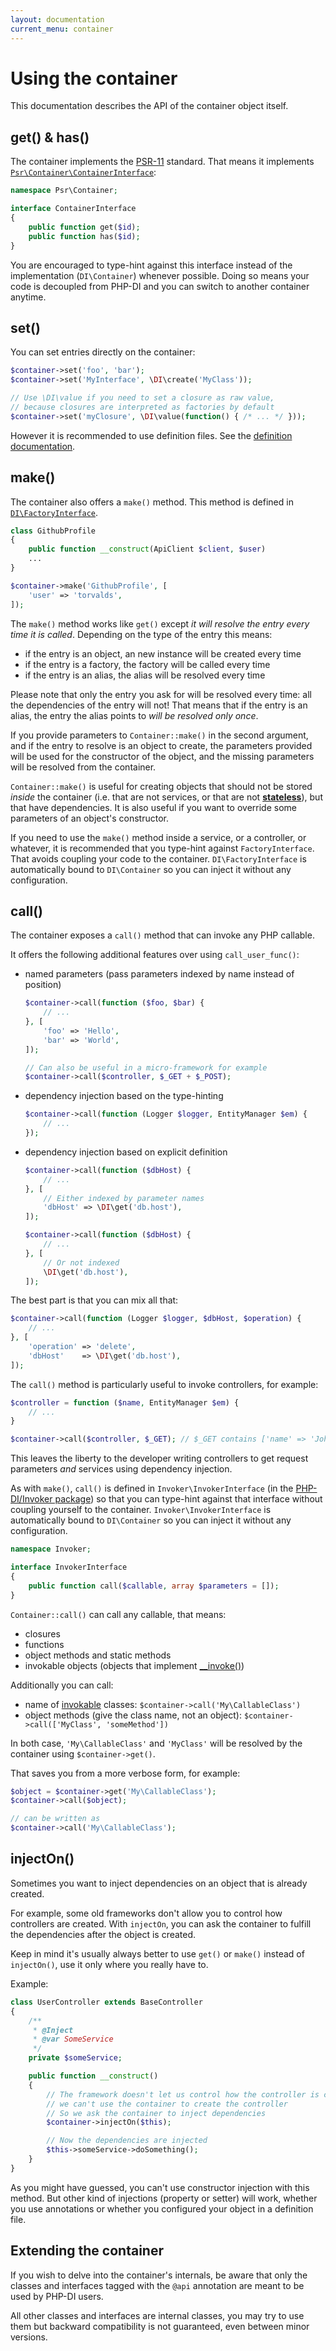 ```yaml
---
layout: documentation
current_menu: container
---
```


# Using the container

This documentation describes the API of the container object itself.

## get() & has()

The container implements the [PSR-11](http://www.php-fig.org/psr/psr-11/) standard. That means it implements [`Psr\Container\ContainerInterface`](https://github.com/php-fig/container/blob/master/src/ContainerInterface.php):

```php
namespace Psr\Container;

interface ContainerInterface
{
    public function get($id);
    public function has($id);
}
```

You are encouraged to type-hint against this interface instead of the implementation (`DI\Container`) whenever possible. Doing so means your code is decoupled from PHP-DI and you can switch to another container anytime.

## set()

You can set entries directly on the container:

```php
$container->set('foo', 'bar');
$container->set('MyInterface', \DI\create('MyClass'));

// Use \DI\value if you need to set a closure as raw value,
// because closures are interpreted as factories by default
$container->set('myClosure', \DI\value(function() { /* ... */ }));
```

However it is recommended to use definition files. See the [definition documentation](definition.md).

## make()

The container also offers a `make()` method. This method is defined in [`DI\FactoryInterface`](https://github.com/PHP-DI/PHP-DI/blob/master/src/FactoryInterface.php).

```php
class GithubProfile
{
    public function __construct(ApiClient $client, $user)
    ...
}

$container->make('GithubProfile', [
    'user' => 'torvalds',
]);
```

The `make()` method works like `get()` except *it will resolve the entry every time it is called*. Depending on the type of the entry this means:

- if the entry is an object, an new instance will be created every time
- if the entry is a factory, the factory will be called every time
- if the entry is an alias, the alias will be resolved every time

Please note that only the entry you ask for will be resolved every time: all the dependencies of the entry will not! That means that if the entry is an alias, the entry the alias points to *will be resolved only once*.

If you provide parameters to `Container::make()` in the second argument, and if the entry to resolve is an object to create, the parameters provided will be used for the constructor of the object, and the missing parameters will be resolved from the container.

`Container::make()` is useful for creating objects that should not be stored *inside* the container (i.e. that are not services, or that are not [**stateless**](https://igor.io/2013/03/31/stateless-services.html)), but that have dependencies. It is also useful if you want to override some parameters of an object's constructor.

If you need to use the `make()` method inside a service, or a controller, or whatever, it is recommended that you type-hint against `FactoryInterface`. That avoids coupling your code to the container. `DI\FactoryInterface` is automatically bound to `DI\Container` so you can inject it without any configuration.

## call()

The container exposes a `call()` method that can invoke any PHP callable.

It offers the following additional features over using `call_user_func()`:

- named parameters (pass parameters indexed by name instead of position)

    ```php
    $container->call(function ($foo, $bar) {
        // ...
    }, [
        'foo' => 'Hello',
        'bar' => 'World',
    ]);

    // Can also be useful in a micro-framework for example
    $container->call($controller, $_GET + $_POST);
    ```

- dependency injection based on the type-hinting

    ```php
    $container->call(function (Logger $logger, EntityManager $em) {
        // ...
    });
    ```

- dependency injection based on explicit definition

    ```php
    $container->call(function ($dbHost) {
        // ...
    }, [
        // Either indexed by parameter names
        'dbHost' => \DI\get('db.host'),
    ]);

    $container->call(function ($dbHost) {
        // ...
    }, [
        // Or not indexed
        \DI\get('db.host'),
    ]);
    ```

The best part is that you can mix all that:

```php
$container->call(function (Logger $logger, $dbHost, $operation) {
    // ...
}, [
    'operation' => 'delete',
    'dbHost'    => \DI\get('db.host'),
]);
```

The `call()` method is particularly useful to invoke controllers, for example:

```php
$controller = function ($name, EntityManager $em) {
    // ...
}

$container->call($controller, $_GET); // $_GET contains ['name' => 'John']
```

This leaves the liberty to the developer writing controllers to get request parameters
*and* services using dependency injection.

As with `make()`, `call()` is defined in `Invoker\InvokerInterface` (in the [PHP-DI/Invoker package](https://github.com/PHP-DI/Invoker)) so that you can type-hint against that interface without coupling yourself to the container. `Invoker\InvokerInterface` is automatically bound to `DI\Container` so you can inject it without any configuration.

```php
namespace Invoker;

interface InvokerInterface
{
    public function call($callable, array $parameters = []);
}
```

`Container::call()` can call any callable, that means:

- closures
- functions
- object methods and static methods
- invokable objects (objects that implement [__invoke()](http://php.net/manual/en/language.oop5.magic.php#object.invoke))

Additionally you can call:

- name of [invokable](http://php.net/manual/en/language.oop5.magic.php#object.invoke) classes: `$container->call('My\CallableClass')`
- object methods (give the class name, not an object): `$container->call(['MyClass', 'someMethod'])`

In both case, `'My\CallableClass'` and `'MyClass'` will be resolved by the container using `$container->get()`.

That saves you from a more verbose form, for example:

```php
$object = $container->get('My\CallableClass');
$container->call($object);

// can be written as
$container->call('My\CallableClass');
```

## injectOn()

Sometimes you want to inject dependencies on an object that is already created.

For example, some old frameworks don't allow you to control how controllers are created.
With `injectOn`, you can ask the container to fulfill the dependencies after the object is created.

Keep in mind it's usually always better to use `get()` or `make()` instead of `injectOn()`,
use it only where you really have to.

Example:

```php
class UserController extends BaseController
{
    /**
     * @Inject
     * @var SomeService
     */
    private $someService;

    public function __construct()
    {
        // The framework doesn't let us control how the controller is created, so
        // we can't use the container to create the controller
        // So we ask the container to inject dependencies
        $container->injectOn($this);

        // Now the dependencies are injected
        $this->someService->doSomething();
    }
}
```

As you might have guessed, you can't use constructor injection with this method.
But other kind of injections (property or setter) will work, whether you use annotations
or whether you configured your object in a definition file.

## Extending the container

If you wish to delve into the container's internals, be aware that only the classes and interfaces tagged with the `@api` annotation are meant to be used by PHP-DI users.

All other classes and interfaces are internal classes, you may try to use them but backward compatibility is not guaranteed, even between minor versions.
